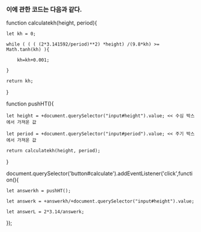 ### 이에 관한 코드는 다음과 같다.

function calculatekh(height, period){

    let kh = 0;

    while ( ( ( (2*3.141592/period)**2) *height) /(9.8*kh) >= Math.tanh(kh) ){

        kh=kh+0.001;

    }

    return kh;

}

function pushHT(){

    let height = +document.querySelector("input#height").value; << 수심 박스에서 가져온 값

    let period = +document.querySelector("input#period").value; << 주기 박스에서 가져온 값

    return calculatekh(height, period);

}

document.querySelector('button#calculate').addEventListener('click',function(){

    let answerkh = pushHT();

    let answerk = +answerkh/+document.querySelector("input#height").value;

    let answerL = 2*3.14/answerk;

});